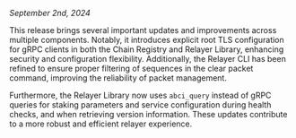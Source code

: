 *September 2nd, 2024*

This release brings several important updates and improvements across multiple components. Notably, it introduces explicit root TLS configuration for gRPC clients in both the Chain Registry and Relayer Library, enhancing security and configuration flexibility. Additionally, the Relayer CLI has been refined to ensure proper filtering of sequences in the clear packet command, improving the reliability of packet management.

Furthermore, the Relayer Library now uses `abci_query` instead of gRPC queries for staking parameters and service configuration during health checks, and when retrieving version information. These updates contribute to a more robust and efficient relayer experience.
